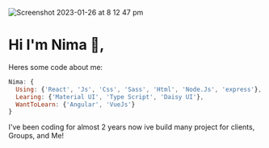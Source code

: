 ![Screenshot 2023-01-26 at 8 12 47 pm](https://user-images.githubusercontent.com/103934713/214798615-abb421cb-6340-46e6-8ae1-d5d050b45b58.png)
# Hi I'm Nima 👋,

Heres some code about me:

```js
Nima: {
  Using: {'React', 'Js', 'Css', 'Sass', 'Html', 'Node.Js', 'express'},
  Learing: {'Material UI', 'Type Script', 'Daisy UI'},
  WantToLearn: {'Angular', 'VueJs'}
}
```

I've been coding for almost 2 years now ive build many project for clients, Groups, and Me!



